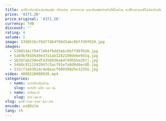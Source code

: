 ```yaml
---
title: นาฬิกาห้องนั่งเล่นทันสมัย เรียบง่าย บรรยากาศ และทันสมัยสําหรับใช้ในบ้าน นาฬิกาควอทซ์ในห้องรับประทานอาหาร i Hot sa
price: '4371.26'
price_original: '4371.26'
currency: THB
discount: ''
rating: 4
volume: 1
image: S396516cf94f7464f9dd3abc6bffd9f01H.jpg
images:
  - S396516cf94f7464f9dd3abc6bffd9f01H.jpg
  - Sa69bf845649e47a1ab3282100de6e9d1q.jpg
  - Sb39fab250edf435693ba64f495b5e2b7j.jpg
  - S4b0c9311592947c5ac791e7a8d946ec6D.jpg
  - S32cf1eb3614c4e8eacf600308d5e3235G.jpg
video: 4000228088926.mp4
categories:
  - name: การปรับปรุงบ้าน
    slug: การปร-บปร-งบ-าน
  - name: ฮาร์ดแวร์
    slug: ฮาร-ดแวร
slug: นาฬ-กาห-องน-งเล-นท
encode: ooQ0ztm
lang: th
---
```

  